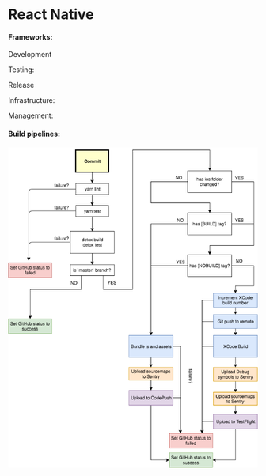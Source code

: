 # React Native 

#### Frameworks:

Development

Testing: 

Release

Infrastructure:

Management:

#### 

#### Build pipelines:



![](/assets/CI_CD.png)



